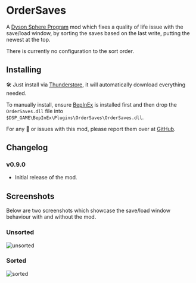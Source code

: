 ﻿# OrderSaves

A [Dyson Sphere Program](https://store.steampowered.com/app/1366540/Dyson_Sphere_Program/) mod which fixes a quality of life issue with the save/load window, by sorting the saves based on the last write, putting the newest at the top.

There is currently no configuration to the sort order.

##  Installing

:hammer_and_wrench: Just install via [Thunderstore](https://dsp.thunderstore.io), it will automatically download everything needed.

To manually install, ensure [BepInEx](https://github.com/BepInEx/BepInEx) is installed first and then drop the `OrderSaves.dll` file into `$DSP_GAME\BepInEx\Plugins\OrderSaves\OrderSaves.dll`.

For any :bug: or issues with this mod, please report them over at [GitHub](https://github.com/Therzok/dsp_modding/issues/new).

## Changelog

### v0.9.0

* Initial release of the mod.

## Screenshots
Below are two screenshots which showcase the save/load window behaviour with and without the mod.

### Unsorted
![unsorted](images/unsorted.png)

### Sorted
![sorted](images/sorted.png)
